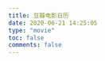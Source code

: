 ```yaml
---
title: 豆瓣电影日历
date: 2020-06-21 14:25:05
type: "movie"
toc: false
comments: false
---
```



<script>
;(function(){

  $('.kratos-post-content > h2').next().remove();
  var url = 'https://today-douban.vensing.workers.dev/api/v2/calendar/today';
  var now = new Date();
  var year = now.getFullYear();
  var month = now.getMonth() + 1;
  var date = now.getDate();
  $.ajax({
      url: url,
      type: 'get',
      dataType: "json",
      data: {
        _sig: 'wrbnosUhjy0QYJGWQD7TRutXVgk=',
        date: year + '-' + month + '-' + date,
        apikey: '0ab215a8b1977939201640fa14c66bab',
        alt: 'json',
        _ts: '1592712181'
      },
      success: result => {
        if(result.today && result.comment){
          let html = `
            <div style="text-align:center;"><div><p style="font-size:28px;margin: 0.5em;">${result.today.date}</p>
            <p style="margin-top: 0em;">${result.today.title}</p></div>
            <img src="${result.comment.poster}" referrerpolicy="no-referrer"></img>
            <div><p style="font-size:24px;">《${result.subject.title}》</p></div>
            <div><p style="font-size:24px;">${result.comment.content}</p></div>
            <div><p>${result.subject.card_subtitle}</p></div>
            <div style="font-size:14px;"><p>豆瓣评分：${result.subject.rating.value}
            </p><a target="_blank" href="${result.subject.url}">去豆瓣查看详情</a></div>
            </div>
          `;
          $('.kratos-post-content').append(html);
        }else{
          $('.kratos-post-content').append(`<p>哎呀，豆瓣电影日历崩溃了o(≧口≦)o</p>`);
        }
      },
      error: err => {
        $('.kratos-post-content').append(`<p>哎呀，豆瓣电影日历崩溃了o(≧口≦)o，重新刷新下吧~</p>`);
      }
    })

})();
</script>

